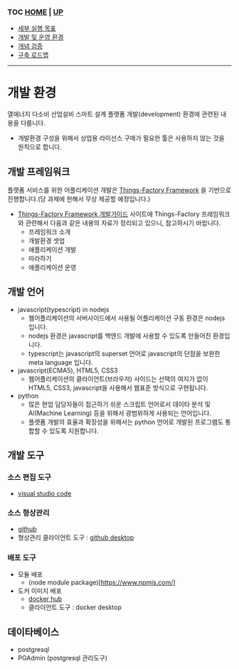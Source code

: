 ### TOC [HOME](/docs) | [UP](.)

- [세부 실행 목표](/docs/concept.md)
- [개발 및 운영 환경](/docs/devops)
- [개념 검증](/docs/poc)
- [구축 로드맵](/docs/roadmap)

---

# 개발 환경

열에너지 다소비 산업설비 스마트 설계 플랫폼 개발(development) 환경에 관련된 내용을 다룹니다.

- 개발환경 구성을 위해서 상업용 라이선스 구매가 필요한 툴은 사용하지 않는 것을 원칙으로 합니다.

## 개발 프레임워크

플랫폼 서비스를 위한 어플리케이션 개발은 [Things-Factory Framework](http://www.hatiolab.com/things-factory-doc/ko/intro/framework/) 을 기반으로 진행합니다.(당 과제에 한해서 무상 제공할 예정입니다.)

- [Things-Factory Framework 개발가이드](http://www.hatiolab.com/things-factory-doc/ko/intro/framework/) 사이트에 Things-Factory 프레임워크와 관련해서 다음과 같은 내용의 자료가 정리되고 있으니, 참고하시기 바랍니다.
  - 프레임워크 소개
  - 개발환경 셋업
  - 애플리케이션 개발
  - 따라하기
  - 애플리케이션 운영

## 개발 언어

- javascript(typescript) in nodejs
  - 웹어플리케이션의 서버사이드에서 사용될 어플리케이션 구동 환경은 nodejs 입니다.
  - nodejs 환경은 javascript를 백엔드 개발에 사용할 수 있도록 만들어진 환경입니다.
  - typescript는 javascript의 superset 언어로 javascript의 단점을 보완한 meta language 입니다.
- javascript(ECMA5), HTML5, CSS3
  - 웹어플리케이션의 클라이언트(브라우저) 사이드는 선택의 여지가 없이 HTML5, CSS3, javascript을 사용해서 웹표준 방식으로 구현됩니다.
- python
  - 많은 현업 담당자들이 접근하기 쉬운 스크립트 언어로서 데이타 분석 및 AI(Machine Learning) 등을 위해서 광범위하게 사용되는 언어입니다.
  - 플랫폼 개발의 효율과 확장성을 위해서는 python 언어로 개발된 프로그램도 통합할 수 있도록 지원합니다.

## 개발 도구

### 소스 편집 도구

- [visual studio code](https://code.visualstudio.com/)

### 소스 형상관리

- [github](https://github.com/)
- 형상관리 클라이언트 도구 : [github desktop](https://desktop.github.com/)

### 배포 도구

- 모듈 배포
  - (node module package)[https://www.npmjs.com/]
- 도커 이미지 배포
  - [docker hub](https://hub.docker.com/)
  - 클라이언트 도구 : docker desktop

## 데이타베이스

- postgresql
- PGAdmin (postgresql 관리도구)
